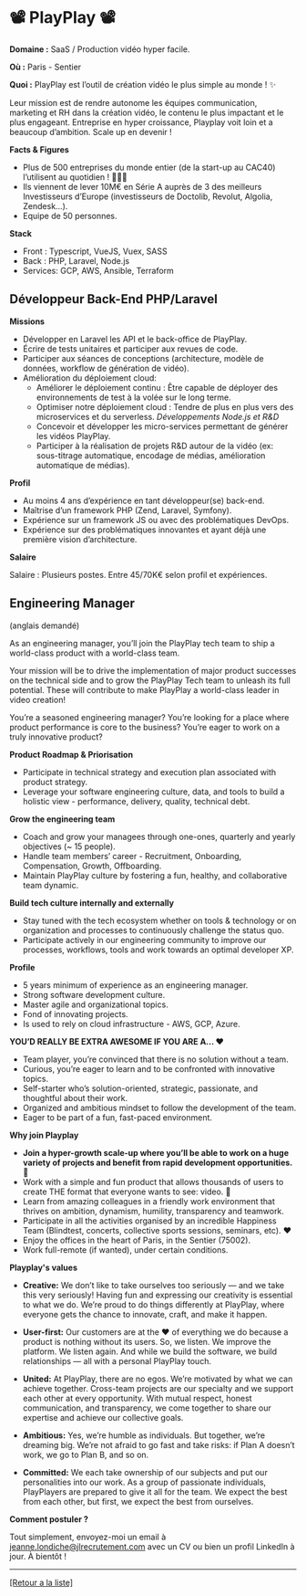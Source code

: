 # 📽️ PlayPlay 📽️

**Domaine :** SaaS / Production vidéo hyper facile.

**Où :** Paris - Sentier

**Quoi :** PlayPlay est l’outil de création vidéo le plus simple au monde ! ✨

Leur mission est de rendre autonome les équipes communication, marketing et RH dans la création vidéo, le contenu le plus impactant et le plus engageant. 
Entreprise en hyper croissance, Playplay voit loin et a beaucoup d’ambition. Scale up en devenir !

**Facts & Figures**

* Plus de 500 entreprises du monde entier (de la start-up au CAC40) l’utilisent au quotidien ! 🌟🤩💫
* Ils viennent de lever 10M€ en Série A auprès de 3 des meilleurs Investisseurs d’Europe (investisseurs de Doctolib, Revolut, Algolia, Zendesk…).
* Equipe de 50 personnes.

**Stack**

* Front : Typescript, VueJS, Vuex, SASS
* Back : PHP, Laravel, Node.js
* Services: GCP, AWS, Ansible, Terraform

## Développeur Back-End PHP/Laravel

**Missions**

* Développer en Laravel les API et le back-office de PlayPlay.
* Écrire de tests unitaires et participer aux revues de code.
* Participer aux séances de conceptions (architecture, modèle de données, workflow de génération de vidéo).
* Amélioration du déploiement cloud: 
	* Améliorer le déploiement continu : Être capable de déployer des environnements de test à la volée sur le long terme.
	* Optimiser notre déploiement cloud : Tendre de plus en plus vers des microservices et du serverless.
*Développements Node.js et R&D*
	* Concevoir et développer les micro-services permettant de générer les vidéos PlayPlay.
	* Participer à la réalisation de projets R&D autour de la vidéo (ex: sous-titrage automatique, encodage de médias, amélioration automatique de médias).

**Profil**

* Au moins 4 ans d’expérience en tant développeur(se) back-end.
* Maîtrise d’un framework PHP (Zend, Laravel, Symfony).
* Expérience sur un framework JS ou avec des problématiques DevOps.
* Expérience sur des problématiques innovantes et ayant déjà une première vision d’architecture.

**Salaire**

Salaire : Plusieurs postes. Entre 45/70K€ selon profil et expériences.

## Engineering Manager
(anglais demandé)

As an engineering manager, you’ll join the PlayPlay tech team to ship a world-class product with a world-class team.

Your mission will be to drive the implementation of major product successes on the technical side and to grow the PlayPlay Tech team to unleash its full potential. These will contribute to make PlayPlay a world-class leader in video creation!

You’re a seasoned engineering manager? You’re looking for a place where product performance is core to the business? You’re eager to work on a truly innovative product?

**Product Roadmap & Priorisation**

* Participate in technical strategy and execution plan associated with product strategy.
* Leverage your software engineering culture, data, and tools to build a holistic view - performance, delivery, quality, technical debt.

**Grow the engineering team**

* Coach and grow your managees through one-ones, quarterly and yearly objectives (~ 15 people).
* Handle team members’ career - Recruitment, Onboarding, Compensation, Growth, Offboarding.
* Maintain PlayPlay culture by fostering a fun, healthy, and collaborative team dynamic.

**Build tech culture internally and externally**

* Stay tuned with the tech ecosystem whether on tools & technology or on organization and processes to continuously challenge the status quo.
* Participate actively in our engineering community to improve our processes, workflows, tools and work towards an optimal developer XP.

**Profile**
* 5 years minimum of experience as an engineering manager.
* Strong software development culture.
* Master agile and organizational topics.
* Fond of innovating projects.
* Is used to rely on cloud infrastructure - AWS, GCP, Azure.

**YOU’D REALLY BE EXTRA AWESOME IF YOU ARE A... ❤️**

* Team player, you’re convinced that there is no solution without a team.
* Curious, you’re eager to learn and to be confronted with innovative topics.
* Self-starter who’s solution-oriented, strategic, passionate, and thoughtful about their work.
* Organized and ambitious mindset to follow the development of the team.
* Eager to be part of a fun, fast-paced environment.

**Why join Playplay**

* **Join a hyper-growth scale-up where you’ll be able to work on a huge variety of projects and benefit from rapid development opportunities. 🌱**
* Work with a simple and fun product that allows thousands of users to create THE format that everyone wants to see: video. 🎥
* Learn from amazing colleagues in a friendly work environment that thrives on ambition, dynamism, humility, transparency and teamwork.
* Participate in all the activities organised by an incredible Happiness Team (Blindtest, concerts, collective sports sessions, seminars, etc). ❤️
* Enjoy the offices in the heart of Paris, in the Sentier (75002).
* Work full-remote (if wanted), under certain conditions.

**Playplay's values**

* **Creative:** We don’t like to take ourselves too seriously — and we take this very seriously! Having fun and expressing our creativity is essential to what we do. We’re proud to do things differently at PlayPlay, where everyone gets the chance to innovate, craft, and make it happen.

* **User-first:** Our customers are at the ❤️‍ of everything we do because a product is nothing without its users. So, we listen. We improve the platform. We listen again. And while we build the software, we build relationships — all with a personal PlayPlay touch.

* **United:** At PlayPlay, there are no egos. We’re motivated by what we can achieve together. Cross-team projects are our specialty and we support each other at every opportunity. With mutual respect, honest communication, and transparency, we come together to share our expertise and achieve our collective goals.

* **Ambitious:** Yes, we’re humble as individuals. But together, we’re dreaming big. We’re not afraid to go fast and take risks: if Plan A doesn’t work, we go to Plan B, and so on. 

* **Committed:** We each take ownership of our subjects and put our personalities into our work. As a group of passionate individuals, PlayPlayers are prepared to give it all for the team. We expect the best from each other, but first, we expect the best from ourselves.


**Comment postuler ?**

Tout simplement, envoyez-moi un email à jeanne.londiche@jlrecrutement.com avec un CV ou bien un profil LinkedIn à jour. À bientôt ! 

----
<a href="https://github.com/jlondiche/job-board-php/blob/master/README.md">[Retour a la liste]</a>